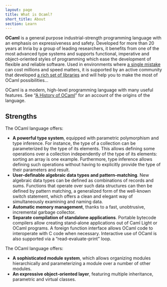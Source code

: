 ```yaml
---
layout: page
title: What is Ocaml?
short_title: About
section: Learn
---
```


**OCaml** is a general purpose industrial-strength programming language with an emphasis on expressiveness and safety. Developed for more than 20 years at Inria by a group of leading researchers, it benefits from one of the most advanced type systems and supports functional, imperative and object-oriented styles of programming which ease the development of flexible and reliable software. Used in environments where [a single mistake](#) can cost millions and speed matters, it is supported by an active community that developed [a rich set of libraries](#) and will help you to make the most of OCaml possibilities...

OCaml is a modern, high-level programming language with many useful features. See “[A History of OCaml](#)” for an account of the origins of the language.


## Strengths

The OCaml language offers:

* **A powerful type system**, equipped with parametric polymorphism and type inference. For instance, the type of a collection can be parameterized by the type of its elements. This allows defining some operations over a collection independently of the type of its elements: sorting an array is one example. Furthermore, type inference allows defining such operations without having to explicitly provide the type of their parameters and result.
* **User-definable algebraic data types and pattern-matching**. New algebraic data types can be defined as combinations of records and sums. Functions that operate over such data structures can then be defined by pattern matching, a generalized form of the well-known switch statement, which offers a clean and elegant way of simultaneously examining and naming data.
* **Automatic memory management**, thanks to a fast, unobtrusive, incremental garbage collector.
* **Separate compilation of standalone applications**. Portable bytecode compilers allow creating stand-alone applications out of Caml Light or OCaml programs. A foreign function interface allows OCaml code to interoperate with C code when necessary. Interactive use of OCaml is also supported via a “read-evaluate-print” loop.

The OCaml language offers:

* **A sophisticated module system**, which allows organizing modules hierarchically and parameterizing a module over a number of other modules.
* **An expressive object-oriented layer**, featuring multiple inheritance, parametric and virtual classes.